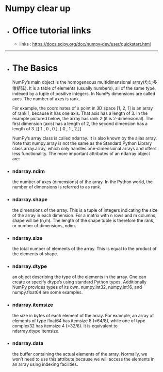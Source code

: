 # Numpy clear up
+ # Office tutorial links
	+ links : https://docs.scipy.org/doc/numpy-dev/user/quickstart.html

---


+ # The Basics
	NumPy’s main object is the homogeneous multidimensional array(均匀多维矩阵). It is a table of elements (usually numbers), all of the same type, indexed by a tuple of positive integers. In NumPy dimensions are called axes. The number of axes is rank.

	For example, the coordinates of a point in 3D space [1, 2, 1] is an array of rank 1, because it has one axis. That axis has a length of 3. In the example pictured below, the array has rank 2 (it is 2-dimensional). The first dimension (axis) has a length of 2, the second dimension has a length of 3.
	[[ 1., 0., 0.],
 	[ 0., 1., 2.]]

	NumPy’s array class is called ndarray. It is also known by the alias array. Note that numpy.array is not the same as the Standard Python Library class array.array, which only handles one-dimensional arrays and offers less functionality. The more important attributes of an ndarray object are:

+ ### ndarray.ndim
	the number of axes (dimensions) of the array. In the Python world, the number of dimensions is referred to as rank.
+ ### ndarray.shape
	the dimensions of the array. This is a tuple of integers indicating the size of the array in each dimension. For a matrix with n rows and m columns, shape will be (n,m). The length of the shape tuple is therefore the rank, or number of dimensions, ndim.
+ ### ndarray.size
	the total number of elements of the array. This is equal to the product of the elements of shape.
+ ### ndarray.dtype
	an object describing the type of the elements in the array. One can create or specify dtype’s using standard Python types. Additionally NumPy provides types of its own. numpy.int32, numpy.int16, and numpy.float64 are some examples.
+ ### ndarray.itemsize
	the size in bytes of each element of the array. For example, an array of elements of type float64 has itemsize 8 (=64/8), while one of type complex32 has itemsize 4 (=32/8). It is equivalent to ndarray.dtype.itemsize.
+ ### ndarray.data
	the buffer containing the actual elements of the array. Normally, we won’t need to use this attribute because we will access the elements in an array using indexing facilities.


